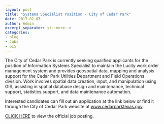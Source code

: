 ```yaml
---
layout: post
title: "Systems Specialist Position - City of Cedar Park"
date: 2017-02-03
author: Admin
excerpt_separator: <!--more-->
categories:
- blog
- Jobs
- GIS
---
```


The City of Cedar Park is currently seeking qualified applicants for the position of Information Systems Specialist to maintain the Lucity work order management system and provides geospatial data, mapping and analysis support for the Cedar Park Utilities Department and Field Operations division.  Work involves spatial data creation, input, and manipulation using GIS, assisting in spatial database design and maintenance, technical support, statistics support, and data maintenance automation.

Interested candidates can fill out an application at the link below or find it through the City of Cedar Park website at www.cedarparktexas.gov.

[CLICK HERE](https://www.governmentjobs.com/careers/cedarparktx/jobs/1639680/information-systems-specialist?pagetype=jobOpportunitiesJobs) to view the official job posting. 